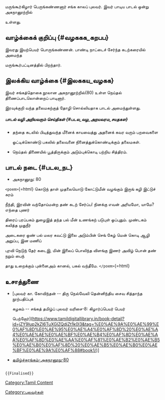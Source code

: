 மருங்கூர்கிழார் பெருங்கண்ணனார் சங்க காலப் புலவர். இவர் பாடிய பாடல் ஒன்று அகநானூற்றில்
உள்ளது.

## வாழ்க்கைக் குறிப்பு {#வழககக_கறபப}

இவரது இயற்பெயர் பொருங்கண்ணன். பாண்டி நாட்டைச் சேர்ந்த கடற்கரையில் அமைந்த
மருங்கூர்பட்டினத்தில் பிறந்தார்.

## இலக்கிய வாழ்க்கை {#இலககய_வழகக}

இவர் சங்கத்தொகை நூலான அகநானூற்றில்(80) உள்ள நெய்தல் திணைப்பாடலொன்றைப் பாடினார்.
இரவுக்குறி வந்த தலைமகற்குத் தோழி சொல்லியதாக பாடல் அமைந்துள்ளது.

##### பாடல் வழி அறியவரும் செய்திகள் {#படல_வழ_அறயவரம_சயதகள}

-   தந்தை கடலில் பிடித்துவந்த மீனைக் காயவைத்து அதனைக் கவர வரும் பறவைகளை
    ஓட்டிக்கொண்டு பகலில் தலைவனை நினைத்துக்கொண்டிக்கும் தலைமகள்.
-   நெய்தல் திணையில் பூத்திருக்கும் அடும்புக்கொடி பற்றிய சித்திரம்.

## பாடல் நடை {#படல_நட}

-   அகநானூறு: 80

`<poem>`{=html} கொடுந் தாள் முதலையொடு கோட்டுமீன் வழங்கும் இருங் கழி இட்டுச் சுரம்
நீந்தி, இரவின் வந்தோய்மன்ற தண் கடற் சேர்ப்ப! நினக்கு எவன் அரியமோ, யாமே? எந்தை புணர்
திரைப் பரப்பகம் துழைஇத் தந்த பல் மீன் உணங்கற் படுபுள் ஓப்புதும். முண்டகம் கலித்த முதுநீர்
அடைகரை ஒண் பல் மலர கவட்டு இலை அடும்பின் செங் கேழ் மென் கொடி ஆழி அறுப்ப, இன மணிப்
புரவி நெடுந் தேர் கடைஇ, மின் இலைப் பொலிந்த விளங்கு இணர் அவிழ் பொன் தண் நறும் பைந்
தாது உறைக்கும் புன்னைஅம் கானல், பகல் வந்தீமே. `</poem>`{=html}

## உசாத்துணை

-   [புலவர் கா. கோவிந்தன் -- திரு நெல்வேலி தென்னிந்திய சைவ சித்தாந்த நூற்பதிப்புக்
    கழகம் -- சங்கத் தமிழ்ப் புலவர் வரிசை-8: கிழார்ப்பெயர் பெயர்
    பெற்றோர்](https://www.tamildigitallibrary.in/book-detail?id=jZY9lup2kZl6TuXGlZQdjZt1k0l3&tag=%E0%AE%9A%E0%AE%99%E0%AF%8D%E0%AE%95%E0%AE%A4%E0%AF%8D%20%E0%AE%A4%E0%AE%AE%E0%AE%BF%E0%AE%B4%E0%AF%8D%E0%AE%AA%E0%AF%8D%E0%AE%AA%E0%AF%81%E0%AE%B2%E0%AE%B5%E0%AE%B0%E0%AF%8D%20%E0%AE%B5%E0%AE%B0%E0%AE%BF%E0%AE%9A%E0%AF%88#book1/)\]
-   [தமிழ்ச்சுரங்கம்-அகநானூறு-80](http://www.diamondtamil.com/education/sangam_literature/ettuttokai/akananuru/akananuru80.html#.Ym-_CNpBzIU)

```{=mediawiki}
{{Finalised}}
```
[Category:Tamil Content](Category:Tamil_Content "wikilink")
[Category:புலவர்கள்](Category:புலவர்கள் "wikilink")
